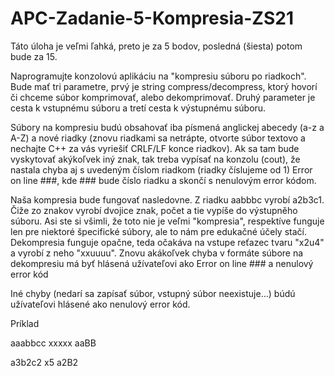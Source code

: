 # APC-Zadanie-5-Kompresia-ZS21

Táto úloha je veľmi ľahká, preto je za 5 bodov, posledná (šiesta) potom bude za 15. 

Naprogramujte konzolovú aplikáciu na "kompresiu súboru po riadkoch". Bude mať tri parametre, prvý je string compress/decompress, ktorý hovorí či chceme súbor komprimovať, alebo dekomprimovať. Druhý parameter je cesta k vstupnému súboru a tretí cesta k výstupnému súboru.

Súbory na kompresiu budú obsahovať iba písmená anglickej abecedy (a-z a A-Z) a nové riadky (znovu riadkami sa netrápte, otvorte súbor textovo a nechajte C++ za vás vyriešiť CRLF/LF konce riadkov). Ak sa tam bude vyskytovať akýkoľvek iný znak, tak treba vypísať na konzolu (cout), že nastala chyba aj s uvedeným číslom riadkom (riadky číslujeme od 1) Error on line ###, kde ### bude číslo riadku a skončí s nenulovým error kódom. 

Naša kompresia bude fungovať nasledovne. Z riadku aabbbc vyrobí a2b3c1. Čiže zo znakov vyrobí dvojice znak, počet a tie vypíše do výstupněho súboru. Asi ste si všimli, že toto nie je veľmi "kompresia", respektíve funguje len pre niektoré špecifické súbory, ale to nám pre edukačné účely stačí. Dekompresia funguje opačne, teda očakáva na vstupe reťazec tvaru "x2u4" a vyrobí z neho "xxuuuu". Znovu akákoľvek chyba v formáte súbore na dekompresiu má byť hlásená užívateľovi ako Error on line ### a nenulový error kód

Iné chyby (nedarí sa zapísať súbor, vstupný súbor neexistuje…) búdú užívateľovi hlásené ako nenulový error kód. 

Príklad


aaabbcc
xxxxx
aaBB

a3b2c2
x5
a2B2
